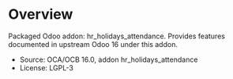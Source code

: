 # Overview

Packaged Odoo addon: hr_holidays_attendance. Provides features documented in upstream Odoo 16 under this addon.

- Source: OCA/OCB 16.0, addon hr_holidays_attendance
- License: LGPL-3
